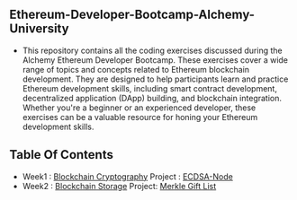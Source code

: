 ## Ethereum-Developer-Bootcamp-Alchemy-University
- This repository contains all the coding exercises discussed during the Alchemy Ethereum Developer Bootcamp. These exercises cover a wide range of topics and concepts related to Ethereum blockchain development. They are designed to help participants learn and practice Ethereum development skills, including smart contract development, decentralized application (DApp) building, and blockchain integration. Whether you're a beginner or an experienced developer, these exercises can be a valuable resource for honing your Ethereum development skills.

## Table Of Contents 
- Week1 : [Blockchain Cryptography](https://github.com/jitendragangwar123/Ethereum-Developer-Bootcamp-Alchemy-University/tree/main/Week-1)
        Project : [ECDSA-Node](https://github.com/jitendragangwar123/ECDSA-Node)
- Week2 : [Blockchain Storage](https://github.com/jitendragangwar123/Ethereum-Developer-Bootcamp-Alchemy-University/tree/main/Week-2)
        Project: [Merkle Gift List]()
